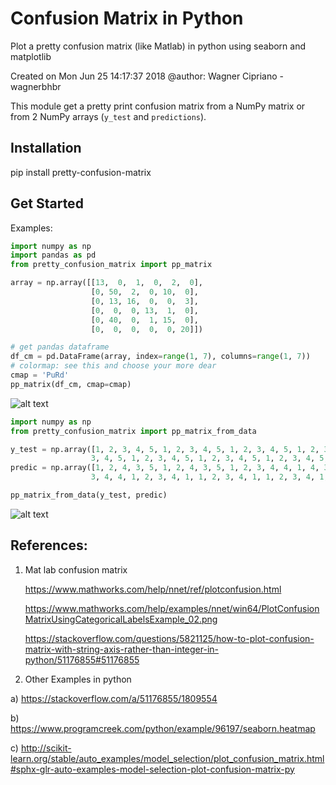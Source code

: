 # Confusion Matrix in Python
Plot a pretty confusion matrix (like Matlab) in python using seaborn and matplotlib


Created on Mon Jun 25 14:17:37 2018
@author: Wagner Cipriano - wagnerbhbr


This module get a pretty print confusion matrix from a NumPy matrix or from 2 NumPy arrays (`y_test` and `predictions`).

## Installation
pip install pretty-confusion-matrix
## Get Started

Examples:
```python
import numpy as np
import pandas as pd
from pretty_confusion_matrix import pp_matrix

array = np.array([[13,  0,  1,  0,  2,  0],
                  [0, 50,  2,  0, 10,  0],
                  [0, 13, 16,  0,  0,  3],
                  [0,  0,  0, 13,  1,  0],
                  [0, 40,  0,  1, 15,  0],
                  [0,  0,  0,  0,  0, 20]])

# get pandas dataframe
df_cm = pd.DataFrame(array, index=range(1, 7), columns=range(1, 7))
# colormap: see this and choose your more dear
cmap = 'PuRd'
pp_matrix(df_cm, cmap=cmap)
```
![alt text](https://raw.githubusercontent.com/khuyentran1401/pretty-print-confusion-matrix/master/Screenshots/Conf_matrix_default.png)

```python
import numpy as np
from pretty_confusion_matrix import pp_matrix_from_data

y_test = np.array([1, 2, 3, 4, 5, 1, 2, 3, 4, 5, 1, 2, 3, 4, 5, 1, 2, 3, 4, 5, 1, 2, 3, 4, 5, 1, 2, 3, 4, 5, 1, 2, 3, 4, 5, 1, 2, 3, 4, 5, 1, 2, 3, 4, 5, 1, 2, 3, 4, 5, 1, 2,
                  3, 4, 5, 1, 2, 3, 4, 5, 1, 2, 3, 4, 5, 1, 2, 3, 4, 5, 1, 2, 3, 4, 5, 1, 2, 3, 4, 5, 1, 2, 3, 4, 5, 1, 2, 3, 4, 5, 1, 2, 3, 4, 5, 1, 2, 3, 4, 5, 1, 2, 3, 4, 5, 1, 2, 3, 4, 5])
predic = np.array([1, 2, 4, 3, 5, 1, 2, 4, 3, 5, 1, 2, 3, 4, 4, 1, 4, 3, 4, 5, 1, 2, 4, 4, 5, 1, 2, 4, 4, 5, 1, 2, 4, 4, 5, 1, 2, 4, 4, 5, 1, 2, 3, 3, 5, 1, 2, 3, 3, 5, 1, 2,
                  3, 4, 4, 1, 2, 3, 4, 1, 1, 2, 3, 4, 1, 1, 2, 3, 4, 1, 1, 2, 4, 4, 5, 1, 2, 4, 4, 5, 1, 2, 4, 4, 5, 1, 2, 4, 4, 5, 1, 2, 3, 4, 5, 1, 2, 3, 4, 5, 1, 2, 3, 4, 5, 1, 2, 3, 4, 5])

pp_matrix_from_data(y_test, predic)
```

![alt text](https://raw.githubusercontent.com/khuyentran1401/pretty-print-confusion-matrix/master/Screenshots/Conf_matrix_default_2.png)




## References:
1. Mat lab confusion matrix

   https://www.mathworks.com/help/nnet/ref/plotconfusion.html
   
   https://www.mathworks.com/help/examples/nnet/win64/PlotConfusionMatrixUsingCategoricalLabelsExample_02.png

   https://stackoverflow.com/questions/5821125/how-to-plot-confusion-matrix-with-string-axis-rather-than-integer-in-python/51176855#51176855


2. Other Examples in python
  
  a) https://stackoverflow.com/a/51176855/1809554
  
  b) https://www.programcreek.com/python/example/96197/seaborn.heatmap

  c) http://scikit-learn.org/stable/auto_examples/model_selection/plot_confusion_matrix.html#sphx-glr-auto-examples-model-selection-plot-confusion-matrix-py
